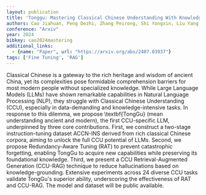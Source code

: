 ```yaml
---
layout: publication
title: 'Tonggu: Mastering Classical Chinese Understanding With Knowledge-grounded Large Language Models'
authors: Cao Jiahuan, Peng Dezhi, Zhang Peirong, Shi Yongxin, Liu Yang, Ding Kai, Jin Lianwen
conference: "Arxiv"
year: 2024
bibkey: cao2024mastering
additional_links:
  - {name: "Paper", url: "https://arxiv.org/abs/2407.03937"}
tags: ['Fine Tuning', 'RAG']
---
```

Classical Chinese is a gateway to the rich heritage and wisdom of ancient
China, yet its complexities pose formidable comprehension barriers for most
modern people without specialized knowledge. While Large Language Models (LLMs)
have shown remarkable capabilities in Natural Language Processing (NLP), they
struggle with Classical Chinese Understanding (CCU), especially in
data-demanding and knowledge-intensive tasks. In response to this dilemma, we
propose \textbf\{TongGu\} (mean understanding ancient and modern), the first
CCU-specific LLM, underpinned by three core contributions. First, we construct
a two-stage instruction-tuning dataset ACCN-INS derived from rich classical
Chinese corpora, aiming to unlock the full CCU potential of LLMs. Second, we
propose Redundancy-Aware Tuning (RAT) to prevent catastrophic forgetting,
enabling TongGu to acquire new capabilities while preserving its foundational
knowledge. Third, we present a CCU Retrieval-Augmented Generation (CCU-RAG)
technique to reduce hallucinations based on knowledge-grounding. Extensive
experiments across 24 diverse CCU tasks validate TongGu's superior ability,
underscoring the effectiveness of RAT and CCU-RAG. The model and dataset will
be public available.
